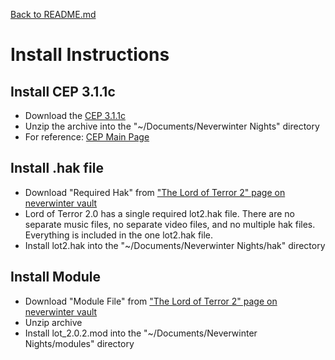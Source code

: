 [Back to README.md](README.md)

# Install Instructions

## Install CEP 3.1.1c
* Download the [CEP 3.1.1c](https://neverwintervault.org/sites/all/modules/pubdlcnt/pubdlcnt.php?fid=291719)
* Unzip the archive into the "~/Documents/Neverwinter Nights" directory
* For reference: [CEP Main Page](https://neverwintervault.org/project/nwnee/hakpak/combined/cep-3-community-expansion-pack)

## Install .hak file
* Download "Required Hak" from ["The Lord of Terror 2" page on neverwinter vault](https://neverwintervault.org/project/nwnee/module/lord-terror-2)
* Lord of Terror 2.0 has a single required lot2.hak file.  There are no separate music files, no separate video files, and no multiple hak files.   Everything is included in the one lot2.hak file.
* Install lot2.hak into the "~/Documents/Neverwinter Nights/hak" directory

## Install Module
* Download "Module File" from ["The Lord of Terror 2" page on neverwinter vault](https://neverwintervault.org/project/nwnee/module/lord-terror-2)
* Unzip archive
* Install lot_2.0.2.mod into the "~/Documents/Neverwinter Nights/modules" directory
